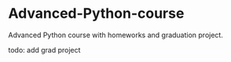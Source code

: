 # Advanced-Python-course
Advanced Python course with homeworks and graduation project.

todo:
add grad project
